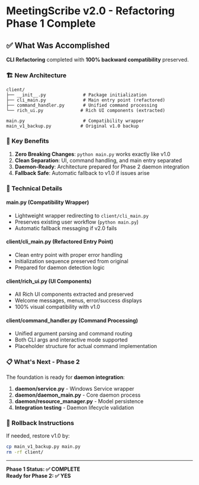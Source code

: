 # MeetingScribe v2.0 - Refactoring Phase 1 Complete

## ✅ What Was Accomplished

**CLI Refactoring** completed with **100% backward compatibility** preserved.

### 🏗️ New Architecture

```
client/
├── __init__.py              # Package initialization
├── cli_main.py              # Main entry point (refactored)
├── command_handler.py       # Unified command processing
└── rich_ui.py              # Rich UI components (extracted)

main.py                      # Compatibility wrapper
main_v1_backup.py           # Original v1.0 backup
```

### 🎯 Key Benefits

1. **Zero Breaking Changes**: `python main.py` works exactly like v1.0
2. **Clean Separation**: UI, command handling, and main entry separated
3. **Daemon-Ready**: Architecture prepared for Phase 2 daemon integration
4. **Fallback Safe**: Automatic fallback to v1.0 if issues arise

### 🔧 Technical Details

#### **main.py (Compatibility Wrapper)**
- Lightweight wrapper redirecting to `client/cli_main.py`
- Preserves existing user workflow (`python main.py`)
- Automatic fallback messaging if v2.0 fails

#### **client/cli_main.py (Refactored Entry Point)**
- Clean entry point with proper error handling
- Initialization sequence preserved from original
- Prepared for daemon detection logic

#### **client/rich_ui.py (UI Components)**
- All Rich UI components extracted and preserved
- Welcome messages, menus, error/success displays
- 100% visual compatibility with v1.0

#### **client/command_handler.py (Command Processing)**
- Unified argument parsing and command routing
- Both CLI args and interactive mode supported  
- Placeholder structure for actual command implementation

### 📋 What's Next - Phase 2

The foundation is ready for **daemon integration**:

1. **daemon/service.py** - Windows Service wrapper
2. **daemon/daemon_main.py** - Core daemon process
3. **daemon/resource_manager.py** - Model persistence
4. **Integration testing** - Daemon lifecycle validation

### 🔄 Rollback Instructions

If needed, restore v1.0 by:
```bash
cp main_v1_backup.py main.py
rm -rf client/
```

---

**Phase 1 Status: ✅ COMPLETE**  
**Ready for Phase 2: ✅ YES**